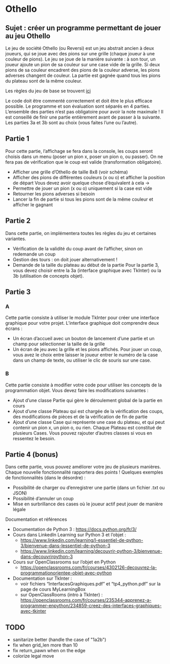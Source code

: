 # Othello

## Sujet : créer un programme permettant de jouer au jeu Othello

Le jeu de société Othello (ou Reversi) est un jeu abstrait ancien à deux joueurs, qui se joue avec des
pions sur une grille (chaque joueur à une couleur de pions).
Le jeu se joue de la manière suivante : à son tour, un joueur ajoute un pion de sa couleur sur une
case vide de la grille. Si deux pions de sa couleur encadrent des pions de la couleur adverse, les pions
adverses changent de couleur. La partie est gagnée quand tous les pions du plateau sont de la même
couleur.

Les règles du jeu de base se trouvent [ici](http://www.ffothello.org/othello/regles-du-jeu/)

Le code doit être commenté correctement et doit être le plus efficace possible.
Le programme et son évaluation sont séparés en 4 parties. L’ensemble des parties n’est pas
obligatoire pour avoir la note maximale !
Il est conseillé de finir une partie entièrement avant de passer à la suivante. Les parties 3a et 3b sont
au choix (vous faites l’une ou l’autre).

## Partie 1
Pour cette partie, l’affichage se fera dans la console, les coups seront choisis dans un menu (poser
un pion x, poser un pion o, ou passer). On ne fera pas de vérification que le coup est valide
(transformation obligatoire).
- Afficher une grille d’Othello de taille 8x8 (voir schéma)
- Afficher des pions de différentes couleurs (x ou o) et afficher la position de départ
Vous devez avoir quelque chose d’équivalent à cela ->
- Permettre de jouer un pion (x ou o) uniquement si la case est vide
- Retourner les pions adverses si besoin
- Lancer la fin de partie si tous les pions sont de la même
couleur et afficher le gagnant

## Partie 2

Dans cette partie, on implémentera toutes les règles du jeu et certaines variantes.
- Vérification de la validité du coup avant de l’afficher, sinon on redemande un coup
- Gestion des tours : on doit jouer alternativement !
- Demande de la taille du plateau au début de la partie
Pour la partie 3, vous devez choisir entre la 3a (interface graphique avec TkInter) ou la 3b (utilisation
de concepts objet).

## Partie 3

### A
Cette partie consiste à utiliser le module TkInter pour créer une interface graphique pour votre
projet. L’interface graphique doit comprendre deux écrans :
- Un écran d’accueil avec un bouton de lancement d’une partie et un champ pour
sélectionner la taille de la grille
- Un écran de jeu avec la grille et les pions affichés. Pour jouer un coup, vous avez le choix
entre laisser le joueur entrer le numéro de la case dans un champ de texte, ou utiliser le clic
de souris sur une case.

### B
Cette partie consiste à modifier votre code pour utiliser les concepts de la programmation objet.
Vous devez faire les modifications suivantes :
- Ajout d’une classe Partie qui gère le déroulement global de la partie en cours
- Ajout d’une classe Plateau qui est chargée de la vérification des coups, des modifications de
pièces et de la vérification de fin de partie
- Ajout d’une classe Case qui représente une case du plateau, et qui peut contenir un pion x,
un pion o, ou rien. Chaque Plateau est constitué de plusieurs Cases.
Vous pouvez rajouter d’autres classes si vous en ressentez le besoin.

## Partie 4 (bonus)

Dans cette partie, vous pouvez améliorer votre jeu de plusieurs manières. Chaque nouvelle
fonctionnalité rapportera des points ! Quelques exemples de fonctionnalités (dans le désordre) :
- Possibilité de charger ou d’enregistrer une partie (dans un fichier .txt ou JSON)
- Possibilité d’annuler un coup
- Mise en surbrillance des cases où le joueur actif peut jouer de manière légale

Documentation et références
- Documentation de Python 3 : https://docs.python.org/fr/3/
- Cours dans LinkedIn Learning sur Python 3 et l’objet :
  - https://www.linkedin.com/learning/l-essentiel-de-python-3/bienvenue-dans-lessentiel-de-python-3
  - https://www.linkedin.com/learning/decouvrir-python-3/bienvenue-dans-decouvrirpython-3
- Cours sur OpenClassrooms sur l’objet en Python
  - https://openclassrooms.com/fr/courses/4302126-decouvrez-la-programmationorientee-objet-avec-python
- Documentation sur TkInter :
  - voir fichiers “InterfacesGraphiques.pdf” et “tp4_python.pdf” sur la page de cours
MyLearningBox
  - sur OpenClassRooms (intro à TkInter) :
https://openclassrooms.com/fr/courses/235344-apprenez-a-programmer-enpython/234859-creez-des-interfaces-graphiques-avec-tkinter


## TODO
- sanitarize better (handle the case of "1a2b")
- fix when grid_len more than 10
- fix return_pawn when on the edge
- colorize legal move
